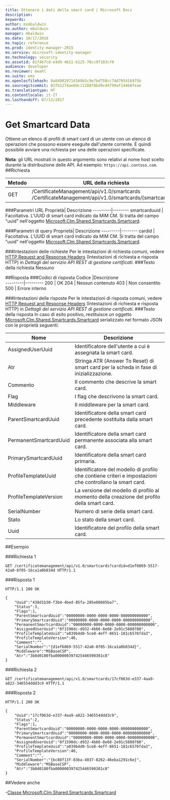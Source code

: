 ```yaml
---
title: Ottenere i dati della smart card | Microsoft Docs
description: 
keywords: 
author: msmbaldwin
ms.author: mbaldwin
manager: mbaldwin
ms.date: 10/17/2016
ms.topic: reference
ms.prod: identity-manager-2015
ms.service: microsoft-identity-manager
ms.technology: security
ms.assetid: 81f4b7cd-e4d9-4b11-b125-78cc9f183cf0
audience: developer
ms.reviewer: mwahl
ms.suite: ems
ms.openlocfilehash: 9a84982971d169b5c9e7bd758cc74d795416975b
ms.sourcegitcommit: 02fb1274ae0dc11288f8bd9cd4799af144b8feae
ms.translationtype: HT
ms.contentlocale: it-IT
ms.lasthandoff: 07/13/2017
---
```

# <a name="get-smartcard-data"></a>Get Smartcard Data
Ottiene un elenco di profili di smart card di un utente con un elenco di operazioni che possono essere eseguite dall'utente corrente. È quindi possibile avviare una richiesta per una delle operazioni specificate.

**Nota**: gli URL mostrati in questo argomento sono relativi al nome host scelto durante la distribuzione delle API. Ad esempio: `https://api.contoso.com`.
##<a name="request"></a>Richiesta


Metodo  |URL della richiesta  
---------|---------
GET     |/CertificateManagement/api/v1.0/smartcards <br/> /CertificateManagement/api/v1.0/smartcards/{smartcarduuid}


###<a name="url-parameters"></a>Parametri URL
Proprietà| Descrizione
---------|--------
smartcarduuid | Facoltativa. L’UUID di smart card indicato da MIM CM. Si tratta del campo "uuid" nell'oggetto [Microsoft.Clm.Shared.Smartcards.Smartcard](http://msdn.microsoft.com/library/microsoft.clm.shared.smartcards.smartcard.aspx).

###<a name="query-parameters"></a>Parametri di query
Proprietà| Descrizione
---------|--------
cardid | Facoltativa. L’UUID di smart card indicato da MIM CM. Si tratta del campo "uuid" nell'oggetto [Microsoft.Clm.Shared.Smartcards.Smartcard](http://msdn.microsoft.com/library/microsoft.clm.shared.smartcards.smartcard.aspx).


###<a name="request-headers"></a>Intestazioni delle richieste
Per le intestazioni di richiesta comuni, vedere [HTTP Request and Response Headers](certificate-management-rest-api-service-details.md#http-request-and-response-headers) (Intestazioni di richiesta e risposta HTTP) in *Dettagli del servizio API REST di gestione certificati*.
###<a name="request-body"></a>Testo della richiesta
Nessuno

##<a name="response"></a>Risposta
###<a name="response-codes"></a>Codici di risposta
Codice  |Descrizione  
---------|---------
200     | OK
204 | Nessun contenuto
403 | Non consentito
500 | Errore interno

###<a name="response-headers"></a>Intestazioni delle risposte
Per le intestazioni di risposta comuni, vedere [HTTP Request and Response Headers](certificate-management-rest-api-service-details.md#http-request-and-response-headers) (Intestazioni di richiesta e risposta HTTP) in *Dettagli del servizio API REST di gestione certificati*.
###<a name="response-body"></a>Testo della risposta
In caso di esito positivo, restituisce un oggetto [Microsoft.Clm.Shared.Smartcards.Smartcard](http://msdn.microsoft.com/library/microsoft.clm.shared.smartcards.smartcard.aspx) serializzato nel formato JSON con le proprietà seguenti:

Nome | Descrizione
-----|-----------
AssignedUserUuid | Identificatore dell'utente a cui è assegnata la smart card.
Atr | Stringa ATR (Answer To Reset) di smart card per la scheda in fase di inizializzazione.
Commento | Il commento che descrive la smart card.
Flag | I flag che descrivono la smart card.
Middleware | Il middleware per la smart card.
ParentSmartcardUuid | Identificatore della smart card precedente sostituita dalla smart card.
PermanentSmartcardUuid | Identificatore della smart card permanente associata alla smart card.
PrimarySmartcardUuid | Identificatore della smart card primaria.
ProfileTemplateUuid | Identificatore del modello di profilo che contiene criteri e impostazioni che controllano la smart card.
ProfileTemplateVersion | La versione del modello di profilo al momento della creazione del profilo della smart card.
SerialNumber | Numero di serie della smart card.
Stato | Lo stato della smart card.
Uuid | Identificatore del profilo della smart card.

##<a name="example"></a>Esempio

###<a name="request-1"></a>Richiesta 1
```
GET /certificatemanagement/api/v1.0/smartcards?cardid=d1ef6869-5517-42a0-8f05-16ca1a0b834d HTTP/1.1

```
###<a name="response-1"></a>Risposta 1
```
HTTP/1.1 200 OK

{
    "Uuid":"438d1b30-f3b4-4bed-85fa-285e08605ba7",
    "Status":3,
    "Flags":1,
    "ParentSmartcardUuid":"00000000-0000-0000-0000-000000000000",
    "PrimarySmartcardUuid":"00000000-0000-0000-0000-000000000000",
    "PermanentSmartcardUuid":"00000000-0000-0000-0000-000000000000",
    "AssignedUserUuid":"8f1590dc-d932-4b66-8e68-2e91c5880780",
    "ProfileTemplateUuid":"a039b4d0-5ce8-4eff-8651-181c6576fda3",
    "ProfileTemplateVersion":46,
    "Comment":"",
    "SerialNumber":"{d1ef6869-5517-42a0-8f05-16ca1a0b834d}",
    "Middleware":"MSBaseCSP",
    "Atr":"3b8d0180fba000000397425446590301c8"
}
```       
###<a name="request-2"></a>Richiesta 2
```
GET /certificatemanagement/api/v1.0/smartcards/17cf063d-e337-4aa9-a822-346554ddd3c9 HTTP/1.1
```
###<a name="response-2"></a>Risposta 2
```
HTTP/1.1 200 OK

{
    "Uuid":"17cf063d-e337-4aa9-a822-346554ddd3c9",
    "Status":2,
    "Flags":1,
    "ParentSmartcardUuid":"00000000-0000-0000-0000-000000000000",
    "PrimarySmartcardUuid":"00000000-0000-0000-0000-000000000000",
    "PermanentSmartcardUuid":"00000000-0000-0000-0000-000000000000",
    "AssignedUserUuid":"8f1590dc-d932-4b66-8e68-2e91c5880780",
    "ProfileTemplateUuid":"a039b4d0-5ce8-4eff-8651-181c6576fda3",
    "ProfileTemplateVersion":46,
    "Comment":"",
    "SerialNumber":"{bc88f13f-83ba-4037-8262-46eba1291c6e}",
    "Middleware":"MSBaseCSP",
    "Atr":"3b8d0180fba000000397425446590301c8"
}
```       
##<a name="see-also"></a>Vedere anche

-[Classe Microsoft.Clm.Shared.Smartcards.Smartcard](https://msdn.microsoft.com/library/microsoft.clm.shared.smartcards.smartcard.aspx)
